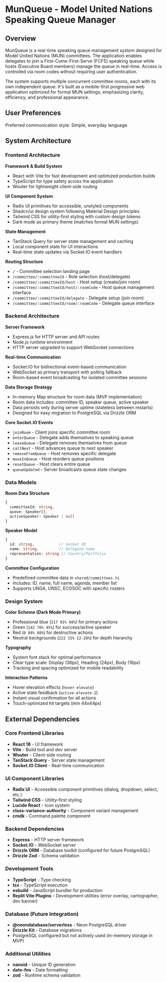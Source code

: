 # MunQueue - Model United Nations Speaking Queue Manager

## Overview

MunQueue is a real-time speaking queue management system designed for Model United Nations (MUN) committees. The application enables delegates to join a First-Come-First-Serve (FCFS) speaking queue while hosts (Executive Board members) manage the queue in real-time. Access is controlled via room codes without requiring user authentication.

The system supports multiple concurrent committee rooms, each with its own independent queue. It's built as a mobile-first progressive web application optimized for formal MUN settings, emphasizing clarity, efficiency, and professional appearance.

## User Preferences

Preferred communication style: Simple, everyday language.

## System Architecture

### Frontend Architecture

**Framework & Build System**
- React with Vite for fast development and optimized production builds
- TypeScript for type safety across the application
- Wouter for lightweight client-side routing

**UI Component System**
- Radix UI primitives for accessible, unstyled components
- Shadcn/ui design system following Material Design principles
- Tailwind CSS for utility-first styling with custom design tokens
- Dark mode as primary theme (matches formal MUN settings)

**State Management**
- TanStack Query for server state management and caching
- Local component state for UI interactions
- Real-time state updates via Socket.IO event handlers

**Routing Structure**
- `/` - Committee selection landing page
- `/committee/:committeeId` - Role selection (host/delegate)
- `/committee/:committeeId/host` - Host setup (create/join room)
- `/committee/:committeeId/host/:roomCode` - Host queue management interface
- `/committee/:committeeId/delegate` - Delegate setup (join room)
- `/committee/:committeeId/room/:roomCode` - Delegate queue interface

### Backend Architecture

**Server Framework**
- Express.js for HTTP server and API routes
- Node.js runtime environment
- HTTP server upgraded to support WebSocket connections

**Real-time Communication**
- Socket.IO for bidirectional event-based communication
- WebSocket as primary transport with polling fallback
- Room-based event broadcasting for isolated committee sessions

**Data Storage Strategy**
- In-memory Map structure for room data (MVP implementation)
- Room data includes: committee ID, speaker queue, active speaker
- Data persists only during server uptime (stateless between restarts)
- Designed for easy migration to PostgreSQL via Drizzle ORM

**Core Socket.IO Events**
- `joinRoom` - Client joins specific committee room
- `enterQueue` - Delegate adds themselves to speaking queue
- `leaveQueue` - Delegate removes themselves from queue
- `callNext` - Host advances queue to next speaker
- `removeFromQueue` - Host removes specific delegate
- `moveInQueue` - Host reorders queue positions
- `resetQueue` - Host clears entire queue
- `queueUpdated` - Server broadcasts queue state changes

### Data Models

**Room Data Structure**
```typescript
{
  committeeId: string,
  queue: Speaker[],
  activeSpeaker: Speaker | null
}
```

**Speaker Model**
```typescript
{
  id: string,           // Socket ID
  name: string,         // Delegate name
  representation: string // Country/Portfolio
}
```

**Committee Configuration**
- Predefined committee data in `shared/committees.ts`
- Includes: ID, name, full name, agenda, member list
- Supports UNGA, UNSC, ECOSOC with specific rosters

### Design System

**Color Scheme (Dark Mode Primary)**
- Professional blue (`217 91% 60%`) for primary actions
- Green (`142 76% 45%`) for success/active speaker
- Red (`0 84% 60%`) for destructive actions
- Neutral backgrounds (`222 15% 12-20%`) for depth hierarchy

**Typography**
- System font stack for optimal performance
- Clear type scale: Display (36px), Heading (24px), Body (16px)
- Tracking and spacing optimized for mobile readability

**Interaction Patterns**
- Hover elevation effects (`hover-elevate`)
- Active state feedback (`active-elevate-2`)
- Instant visual confirmation for all actions
- Touch-optimized hit targets (min 44x44px)

## External Dependencies

### Core Frontend Libraries
- **React 18** - UI framework
- **Vite** - Build tool and dev server
- **Wouter** - Client-side routing
- **TanStack Query** - Server state management
- **Socket.IO Client** - Real-time communication

### UI Component Libraries
- **Radix UI** - Accessible component primitives (dialog, dropdown, select, etc.)
- **Tailwind CSS** - Utility-first styling
- **Lucide React** - Icon system
- **class-variance-authority** - Component variant management
- **cmdk** - Command palette component

### Backend Dependencies
- **Express** - HTTP server framework
- **Socket.IO** - WebSocket server
- **Drizzle ORM** - Database toolkit (configured for future PostgreSQL)
- **Drizzle Zod** - Schema validation

### Development Tools
- **TypeScript** - Type checking
- **tsx** - TypeScript execution
- **esbuild** - JavaScript bundler for production
- **Replit Vite Plugins** - Development utilities (error overlay, cartographer, dev banner)

### Database (Future Integration)
- **@neondatabase/serverless** - Neon PostgreSQL driver
- **Drizzle Kit** - Database migrations
- PostgreSQL configured but not actively used (in-memory storage in MVP)

### Additional Utilities
- **nanoid** - Unique ID generation
- **date-fns** - Date formatting
- **zod** - Runtime schema validation